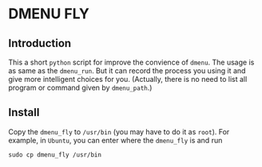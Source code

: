 DMENU FLY
======
Introduction
------
This a short `python` script for improve the convience of `dmenu`. The usage is as same as the `dmenu_run`. But it can record the process you using it and give more intelligent choices for you. (Actually, there is no need to list all program or command given by `dmenu_path`.)

Install
------
Copy the `dmenu_fly` to `/usr/bin` (you may have to do it as `root`). For example, in `Ubuntu`, you can enter where the `dmenu_fly` is and run

`sudo cp dmenu_fly /usr/bin`
